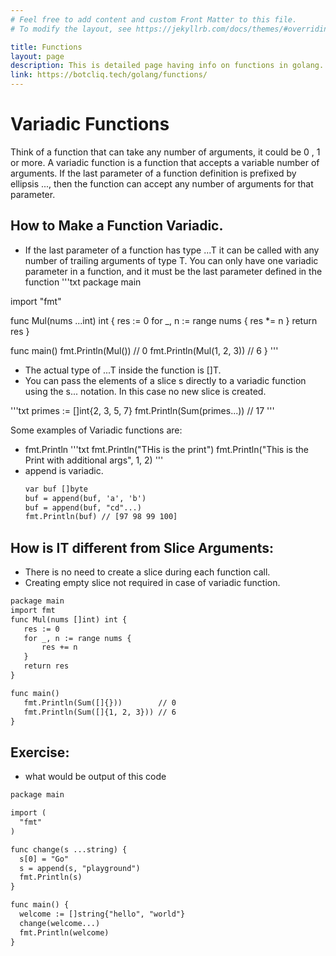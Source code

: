 ```yaml
---
# Feel free to add content and custom Front Matter to this file.
# To modify the layout, see https://jekyllrb.com/docs/themes/#overriding-theme-defaults

title: Functions
layout: page
description: This is detailed page having info on functions in golang.
link: https://botcliq.tech/golang/functions/
---
```


# Variadic Functions
  Think of a function that can take any number of  arguments, it could be 0 , 1 or more.
A variadic function is a function that accepts a variable number of arguments. 
If the last parameter of a function definition is prefixed by ellipsis ..., then the function can accept any number of arguments for that parameter.

## How to Make a Function Variadic.
  * If the last parameter of a function has type ...T it can be called with any number of trailing arguments of type T.
    You can only have one variadic parameter in a function, and it must be the last parameter defined in the function
  '''txt
package main

import "fmt"

func Mul(nums ...int) int {
    res := 0
    for _, n := range nums {
        res *= n
    }
    return res
}

func main()
    fmt.Println(Mul())        // 0
    fmt.Println(Mul(1, 2, 3)) // 6
}
'''

  * The actual type of ...T inside the function is []T.
  * You can pass the elements of a slice s directly to a variadic function using the s... notation. 
  In this case no new slice is created.

'''txt
primes := []int{2, 3, 5, 7}
fmt.Println(Sum(primes...)) // 17
'''

Some examples of Variadic functions are:
 * fmt.Println
   '''txt
   fmt.Println("THis is the print")
   fmt.Println("This is the Print with additional args", 1, 2)
   '''
 * append is variadic.
   ```txt
   var buf []byte
   buf = append(buf, 'a', 'b')
   buf = append(buf, "cd"...)
   fmt.Println(buf) // [97 98 99 100]
   ```
## How is IT different from Slice Arguments:
 * There is no need to create a slice during each function call.
 * Creating empty slice not required in case of variadic function.
 ```txt
 package main
 import fmt
 func Mul(nums []int) int {
    res := 0
    for _, n := range nums {
        res += n
    }
    return res
}

func main()
    fmt.Println(Sum([]{}))        // 0
    fmt.Println(Sum([]{1, 2, 3})) // 6
}
 ```
## Exercise: 
  * what would be output of this code
  ```txt
  package main

import (
	"fmt"
)

func change(s ...string) {
	s[0] = "Go"
	s = append(s, "playground")
	fmt.Println(s)
}

func main() {
	welcome := []string{"hello", "world"}
	change(welcome...)
	fmt.Println(welcome)
}
```
